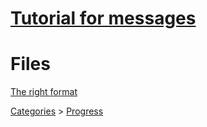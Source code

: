 # [Tutorial for messages](/docs/GhidraStuff/TheNewStuff/TutorialNew.md)

# Files

[The right format](/docs/GhidraStuff/BreeMsgs/RightFormatExample.h)

[Categories](/docs/GhidraStuff/BreeMsgs/Categories.h) > [Progress](/docs/GhidraStuff/Progress)

